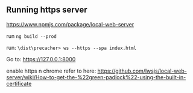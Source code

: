 ## Running https server

https://www.npmjs.com/package/local-web-server

run `ng build --prod`

run: `\dist\precacher> ws --https --spa index.html` 

Go to: https://127.0.0.1:8000

enable https n chrome refer to here: https://github.com/lwsjs/local-web-server/wiki/How-to-get-the-%22green-padlock%22-using-the-built-in-certificate
